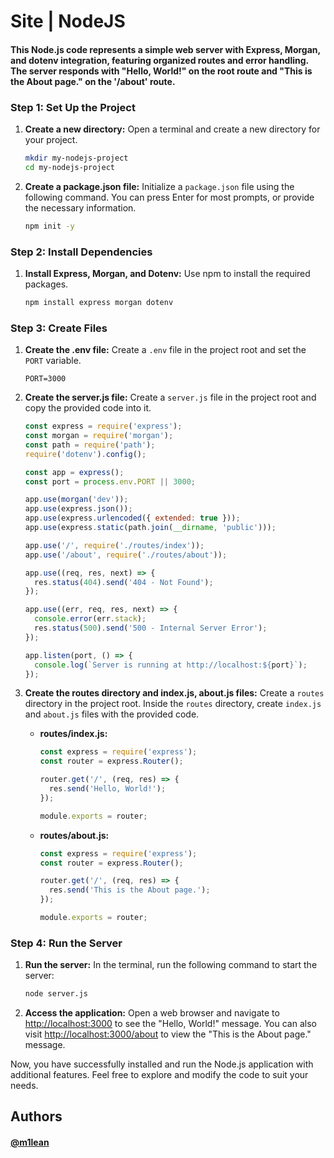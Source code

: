 # Site | NodeJS

#### This Node.js code represents a simple web server with Express, Morgan, and dotenv integration, featuring organized routes and error handling. The server responds with "Hello, World!" on the root route and "This is the About page." on the '/about' route.
### Step 1: Set Up the Project

1. **Create a new directory:**
   Open a terminal and create a new directory for your project.

   ```bash
   mkdir my-nodejs-project
   cd my-nodejs-project
   ```

2. **Create a package.json file:**
   Initialize a `package.json` file using the following command. You can press Enter for most prompts, or provide the necessary information.

   ```bash
   npm init -y
   ```

### Step 2: Install Dependencies

1. **Install Express, Morgan, and Dotenv:**
   Use npm to install the required packages.

   ```bash
   npm install express morgan dotenv
   ```

### Step 3: Create Files

1. **Create the .env file:**
   Create a `.env` file in the project root and set the `PORT` variable.

   ```env
   PORT=3000
   ```

2. **Create the server.js file:**
   Create a `server.js` file in the project root and copy the provided code into it.

   ```javascript
   const express = require('express');
   const morgan = require('morgan');
   const path = require('path');
   require('dotenv').config();

   const app = express();
   const port = process.env.PORT || 3000;

   app.use(morgan('dev'));
   app.use(express.json());
   app.use(express.urlencoded({ extended: true }));
   app.use(express.static(path.join(__dirname, 'public')));

   app.use('/', require('./routes/index'));
   app.use('/about', require('./routes/about'));

   app.use((req, res, next) => {
     res.status(404).send('404 - Not Found');
   });

   app.use((err, req, res, next) => {
     console.error(err.stack);
     res.status(500).send('500 - Internal Server Error');
   });

   app.listen(port, () => {
     console.log(`Server is running at http://localhost:${port}`);
   });
   ```

3. **Create the routes directory and index.js, about.js files:**
   Create a `routes` directory in the project root. Inside the `routes` directory, create `index.js` and `about.js` files with the provided code.

   - **routes/index.js:**
     ```javascript
     const express = require('express');
     const router = express.Router();

     router.get('/', (req, res) => {
       res.send('Hello, World!');
     });

     module.exports = router;
     ```

   - **routes/about.js:**
     ```javascript
     const express = require('express');
     const router = express.Router();

     router.get('/', (req, res) => {
       res.send('This is the About page.');
     });

     module.exports = router;
     ```

### Step 4: Run the Server

1. **Run the server:**
   In the terminal, run the following command to start the server:

   ```bash
   node server.js
   ```

2. **Access the application:**
   Open a web browser and navigate to [http://localhost:3000](http://localhost:3000) to see the "Hello, World!" message. You can also visit [http://localhost:3000/about](http://localhost:3000/about) to view the "This is the About page." message.

Now, you have successfully installed and run the Node.js application with additional features. Feel free to explore and modify the code to suit your needs.
## Authors

#### [@m1lean](https://www.github.com/m1lean)

